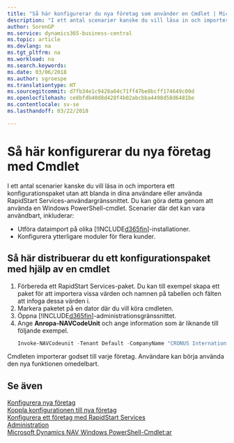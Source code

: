 ```yaml
---
title: "Så här konfigurerar du nya företag som använder en Cmdlet | Microsoft Docs"
description: "I ett antal scenarier kanske du vill läsa in och importera ett konfigurationspaket utan att blanda in dina användare eller använda RapidStart Services-användargränssnittet. Du kan göra detta genom att använda en Windows PowerShell-cmdlet."
author: SorenGP
ms.service: dynamics365-business-central
ms.topic: article
ms.devlang: na
ms.tgt_pltfrm: na
ms.workload: na
ms.search.keywords: 
ms.date: 03/06/2018
ms.author: sgroespe
ms.translationtype: HT
ms.sourcegitcommit: d7fb34e1c9428a64c71ff47be8bcff174649c00d
ms.openlocfilehash: ce8bfdb40d8d428f4b02abcbba4498d58d6481be
ms.contentlocale: sv-se
ms.lasthandoff: 03/22/2018

---
```

# <a name="configure-new-companies-using-a-cmdlet"></a>Så här konfigurerar du nya företag med Cmdlet
I ett antal scenarier kanske du vill läsa in och importera ett konfigurationspaket utan att blanda in dina användare eller använda RapidStart Services-användargränssnittet. Du kan göra detta genom att använda en Windows PowerShell-cmdlet. Scenarier där det kan vara användbart, inkluderar:  

- Utföra dataimport på olika [!INCLUDE[d365fin](includes/d365fin_md.md)]-installationer.
- Konfigurera ytterligare moduler för flera kunder.  

## <a name="to-deploy-a-configuration-package-using-a-cmdlet"></a>Så här distribuerar du ett konfigurationspaket med hjälp av en cmdlet  

1. Förbereda ett RapidStart Services-paket. Du kan till exempel skapa ett paket för att importera vissa värden och namnen på tabellen och fälten att infoga dessa värden i.  
2. Markera paketet på en dator där du vill köra cmdleten.  
3. Öppna [!INCLUDE[d365fin](includes/d365fin_md.md)]-administrationsgränssnittet.  
4. Ange **Anropa-NAVCodeUnit** och ange information som är liknande till följande exempel.  
    ```powershell  
    Invoke-NAVCodeunit -Tenant Default -CompanyName "CRONUS International Ltd." -CodeunitId 8620 -MethodName ImportRapidStartPackage -Argument "C:TEMPRS_CONFIG.rapidstart" -ServerInstance DynamicsNAV71  

    ```
Cmdleten importerar godset till varje företag. Användare kan börja använda den nya funktionen omedelbart.  

## <a name="see-also"></a>Se även  
[Konfigurera nya företag](admin-how-to-configure-new-companies.md)  
[Koppla konfigurationen till nya företag](admin-apply-configuration-to-new-companies.md)  
[Konfigurera ett företag med RapidStart Services](admin-set-up-a-company-with-rapidstart.md)  
[Administration](admin-setup-and-administration.md)  
[Microsoft Dynamics NAV Windows PowerShell-Cmdlet:ar](/dynamics-nav/microsoft-dynamics-nav-windows-powershell-cmdlets)

